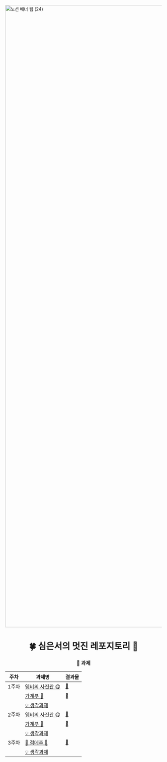 <img width="2000" alt="노션 배너 웹 (24)" src="https://github.com/DO-SOPT-WEB/EunseoSim/assets/97084864/6117ea44-bddc-42a0-9ddb-3fe91e49c2a5">
<div align=center>

# 🍀 심은서의 멋진 레포지토리 💩

### 🥸 과제

| 주차  | 과제명 | 결과물 |
| ----- | ---- | --- |
| 1주차 | [웨비의 사진관 😋](https://github.com/DO-SOPT-WEB/EunSeoSim/pull/1) | <a href="https://simeunseo.github.io/sopt33/week1/assign3/index.html" target="_blank">🔗</a> |
|  | [가계부 💸](https://github.com/DO-SOPT-WEB/EunSeoSim/pull/2) | <a href="https://simeunseo.github.io/sopt33/week1/assign4/index.html" target="_blank">🔗</a> |
|  | [💡 생각과제](https://github.com/DO-SOPT-WEB/EunSeoSim/pull/3) | |
| 2주차 | [웨비의 사진관 😋](https://github.com/DO-SOPT-WEB/EunSeoSim/pull/4) | <a href="https://simeunseo.github.io/sopt33/week2/assign1/" target="_blank">🔗</a> |
|  | [가계부 💸](https://github.com/DO-SOPT-WEB/EunSeoSim/pull/5) | <a href="https://simeunseo.github.io/sopt33/week2/assign2/" target="_blank">🔗</a> |
|  | [💡 생각과제](https://github.com/DO-SOPT-WEB/EunSeoSim/pull/6) | |
| 3주차 | [🍚 점메추 🍚](https://github.com/DO-SOPT-WEB/EunSeoSim/pull/7) | <a href="https://sopt33-week3-assign1.vercel.app/" target="_blank">🔗</a> |
|  | [💡 생각과제](https://github.com/DO-SOPT-WEB/EunSeoSim/pull/8) | |
</div>
